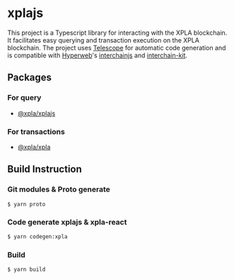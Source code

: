 # xplajs

This project is a Typescript library for interacting with the XPLA blockchain. It facilitates easy querying and transaction execution on the XPLA blockchain. The project uses [Telescope](https://github.com/hyperweb-io/telescope) for automatic code generation and is compatible with [Hyperweb](https://hyperweb.io/)'s [interchainjs](https://github.com/hyperweb-io/interchainjs) and [interchain-kit](https://github.com/hyperweb-io/interchain-kit).

## Packages
### For query
- [@xpla/xplajs](/libs/xplajs/README.md)

### For transactions
- [@xpla/xpla](/networks/xpla/README.md)

## Build Instruction

### Git modules & Proto generate
```
$ yarn proto
```

### Code generate xplajs & xpla-react
```sh
$ yarn codegen:xpla
```
### Build
```sh
$ yarn build
```
